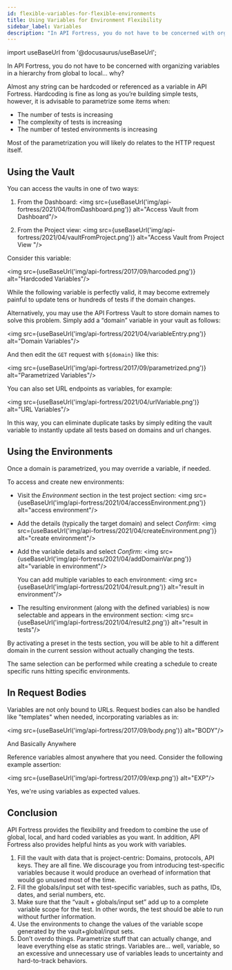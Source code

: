```yaml
---
id: flexible-variables-for-flexible-environments
title: Using Variables for Environment Flexibility
sidebar_label: Variables
description: "In API Fortress, you do not have to be concerned with organizing variables in a hierarchy from global to local."
---
```


import useBaseUrl from '@docusaurus/useBaseUrl';

In API Fortress, you do not have to be concerned with organizing variables in a hierarchy from global to local… why?

Almost any string can be hardcoded or referenced as a variable in API Fortress. Hardcoding is fine as long as you’re building simple tests, however, it is advisable to parametrize some items when:

- The number of tests is increasing
- The complexity of tests is increasing
- The number of tested environments is increasing

Most of the parametrization you will likely do relates to the HTTP request itself.

## Using the Vault
You can access the vaults in one of two ways:

1. From the Dashboard:
   <img src={useBaseUrl('img/api-fortress/2021/04/fromDashboard.png')} alt="Access Vault from Dashboard"/>

2. From the Project view:
   <img src={useBaseUrl('img/api-fortress/2021/04/vaultFromProject.png')} alt="Access Vault from Project View "/>

Consider this variable:

<img src={useBaseUrl('img/api-fortress/2017/09/harcoded.png')} alt="Hardcoded Variables"/>

While the following variable is perfectly valid, it may become extremely painful to update tens or hundreds of tests if the domain changes.

Alternatively, you may use the API Fortress Vault to store domain names to solve this problem. Simply add a “domain” variable in your vault as follows:

<img src={useBaseUrl('img/api-fortress/2021/04/variableEntry.png')} alt="Domain Variables"/>

And then edit the `GET` request with `${domain}` like this:

<img src={useBaseUrl('img/api-fortress/2017/09/parametrized.png')} alt="Parametrized Variables"/>

You can also set URL endpoints as variables, for example:

<img src={useBaseUrl('img/api-fortress/2021/04/urlVariable.png')} alt="URL Variables"/>

In this way, you can eliminate duplicate tasks by simply editing the vault variable to instantly update all tests based on domains and url changes.

## Using the Environments

Once a domain is parametrized, you may override a variable, if needed.

To access and create new environments:

* Visit the _Environment_ section in the test project section:
  <img src={useBaseUrl('img/api-fortress/2021/04/accessEnvironment.png')} alt="access environment"/>

* Add the details (typically the target domain) and select _Confirm_:
  <img src={useBaseUrl('img/api-fortress/2021/04/createEnvironment.png')} alt="create environment"/>

* Add the variable details and select _Confirm_:
  <img src={useBaseUrl('img/api-fortress/2021/04/addDomainVar.png')} alt="variable in environment"/>

  You can add multiple variables to each environment:
  <img src={useBaseUrl('img/api-fortress/2021/04/result.png')} alt="result in environment"/>

* The resulting environment (along with the defined variables) is now selectable and appears in the environment section:
  <img src={useBaseUrl('img/api-fortress/2021/04/result2.png')} alt="result in tests"/>

By activating a preset in the tests section, you will be able to hit a different domain in the current session without actually changing the tests.

The same selection can be performed while creating a schedule to create specific runs hitting specific environments.

## In Request Bodies

Variables are not only bound to URLs. Request bodies can also be handled like "templates" when needed, incorporating variables as in:

<img src={useBaseUrl('img/api-fortress/2017/09/body.png')} alt="BODY"/>

And Basically Anywhere

Reference variables almost anywhere that you need. Consider the following example assertion:

<img src={useBaseUrl('img/api-fortress/2017/09/exp.png')} alt="EXP"/>

Yes, we're using variables as expected values.

## Conclusion

API Fortress provides the flexibility and freedom to combine the use of global, local, and hard coded variables as you want. In addition, API Fortress also provides helpful hints as you work with variables.

1. Fill the vault with data that is project-centric: Domains, protocols, API keys. They are all fine. We discourage you from introducing test-specific variables because it would produce an overhead of information that would go unused most of the time.
2. Fill the globals/input set with test-specific variables, such as paths, IDs, dates, and serial numbers, etc.
3. Make sure that the “vault + globals/input set” add up to a complete variable scope for the test. In other words, the test should be able to run without further information.
4. Use the environments to change the values of the variable scope generated by the vault+global/input sets.
5. Don’t overdo things. Parametrize stuff that can actually change, and leave everything else as static strings. Variables are… well, variable, so an excessive and unnecessary use of variables leads to uncertainty and hard-to-track behaviors.
